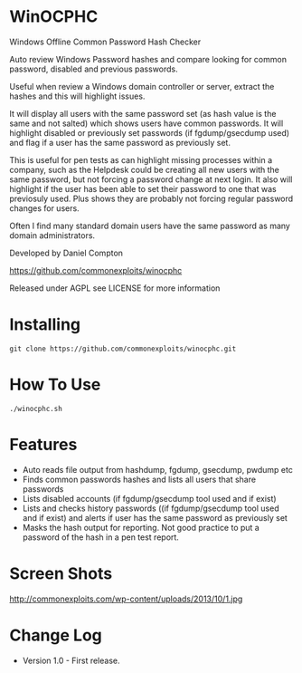 WinOCPHC
========

Windows Offline Common Password Hash Checker

Auto review Windows Password hashes and compare looking for common password, disabled and previous passwords.

Useful when review a Windows domain controller or server, extract the hashes and this will highlight issues.

It will display all users with the same password set (as hash value is the same and not salted) which shows users have common passwords.
It will highlight disabled or previously set passwords (if fgdump/gsecdump used) and flag if a user has the same password as previously set.

This is useful for pen tests as can highlight missing processes within a company, such as the Helpdesk could be creating all new users with the same password, but not forcing a password change at next login.
It also will highlight if the user has been able to set their password to one that was previosuly used. Plus shows they are probably not forcing regular password changes for users.

Often I find many standard domain users have the same password as many domain administrators.

Developed by Daniel Compton

https://github.com/commonexploits/winocphc

Released under AGPL see LICENSE for more information


Installing
========

    git clone https://github.com/commonexploits/winocphc.git

How To Use
========

    ./winocphc.sh


Features
========

* Auto reads file output from hashdump, fgdump, gsecdump, pwdump etc
* Finds common passwords hashes and lists all users that share passwords
* Lists disabled accounts (if fgdump/gsecdump tool used and if exist)
* Lists and checks history passwords ((if fgdump/gsecdump tool used and if exist) and alerts if user has the same password as previously set
* Masks the hash output for reporting. Not good practice to put a password of the hash in a pen test report.

Screen Shots
========

http://commonexploits.com/wp-content/uploads/2013/10/1.jpg


Change Log
========

* Version 1.0 - First release.

